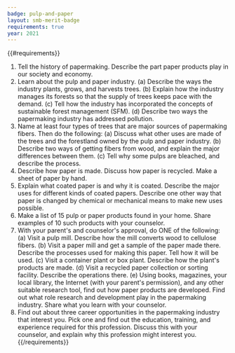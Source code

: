 ```yaml
---
badge: pulp-and-paper
layout: smb-merit-badge
requirements: true
year: 2021
---
```


{{#requirements}}
1. Tell the history of papermaking. Describe the part paper products play in our society and economy.
2. Learn about the pulp and paper industry.
    (a) Describe the ways the industry plants, grows, and harvests trees.
    (b) Explain how the industry manages its forests so that the supply of trees keeps pace with the demand.
    (c) Tell how the industry has incorporated the concepts of sustainable forest management (SFM).
    (d) Describe two ways the papermaking industry has addressed pollution.
3. Name at least four types of trees that are major sources of papermaking fibers. Then do the following:
    (a) Discuss what other uses are made of the trees and the forestland owned by the pulp and paper industry.
    (b) Describe two ways of getting fibers from wood, and explain the major differences between them.
    (c) Tell why some pulps are bleached, and describe the process.
4. Describe how paper is made. Discuss how paper is recycled. Make a sheet of paper by hand.
5. Explain what coated paper is and why it is coated. Describe the major uses for different kinds of coated papers. Describe one other way that paper is changed by chemical or mechanical means to make new uses possible.
6. Make a list of 15 pulp or paper products found in your home. Share examples of 10 such products with your counselor.
7. With your parent's and counselor's approval, do ONE of the following:
    (a) Visit a pulp mill. Describe how the mill converts wood to cellulose fibers.
    (b) Visit a paper mill and get a sample of the paper made there. Describe the processes used for making this paper. Tell how it will be used.
    (c) Visit a container plant or box plant. Describe how the plant's products are made.
    (d) Visit a recycled paper collection or sorting facility. Describe the operations there.
    (e) Using books, magazines, your local library, the Internet (with your parent's permission), and any other suitable research tool, find out how paper products are developed. Find out what role research and development play in the papermaking industry. Share what you learn with your counselor.
8. Find out about three career opportunities in the papermaking industry that interest you. Pick one and find out the education, training, and experience required for this profession. Discuss this with your counselor, and explain why this profession might interest you.
{{/requirements}}
